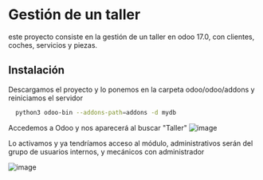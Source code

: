 
# Gestión de un taller
este proyecto consiste en la gestión de un taller en odoo 17.0, con clientes, coches, servicios y piezas.

## Instalación

Descargamos el proyecto y lo ponemos en la carpeta odoo/odoo/addons
y reiniciamos el servidor
```bash
  python3 odoo-bin --addons-path=addons -d mydb
```

Accedemos a Odoo y nos aparecerá al buscar "Taller"
![image](https://github.com/user-attachments/assets/767206c3-5bdc-4537-ac6d-ecbdadd4fd38)

Lo activamos y ya tendríamos acceso al módulo, administrativos serán del grupo de usuarios internos, y mecánicos con administrador

![image](https://github.com/user-attachments/assets/ae9879bd-8355-44e2-b393-0e198cb86540)


    
